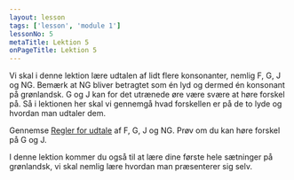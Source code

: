 ```yaml
---
layout: lesson
tags: ['lesson', 'module 1']
lessonNo: 5
metaTitle: Lektion 5
onPageTitle: Lektion 5
---
```

Vi skal i denne lektion lære udtalen af lidt flere konsonanter, nemlig F, G, J og NG. Bemærk at NG bliver betragtet som én lyd og dermed én konsonant på grønlandsk. G og J kan for det utrænede øre være svære at høre forskel på. Så i lektionen her skal vi gennemgå hvad forskellen er på de to lyde og hvordan man udtaler dem.

Gennemse [Regler for udtale]({{'/parloer/regler'|url}}) af F, G, J og NG. Prøv om du kan høre forskel på G og J.

I denne lektion kommer du også til at lære dine første hele sætninger på grønlandsk, vi skal nemlig lære hvordan man præsenterer sig selv.